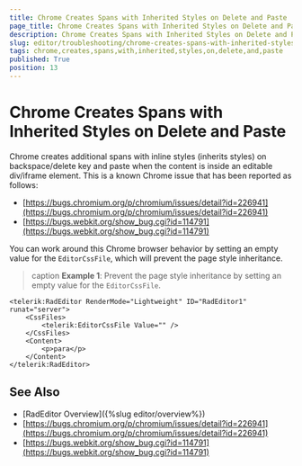```yaml
---
title: Chrome Creates Spans with Inherited Styles on Delete and Paste
page_title: Chrome Creates Spans with Inherited Styles on Delete and Paste | RadEditor for ASP.NET AJAX Documentation
description: Chrome Creates Spans with Inherited Styles on Delete and Paste
slug: editor/troubleshooting/chrome-creates-spans-with-inherited-styles-on-delete-and-paste
tags: chrome,creates,spans,with,inherited,styles,on,delete,and,paste
published: True
position: 13
---
```


# Chrome Creates Spans with Inherited Styles on Delete and Paste

Chrome creates additional spans with inline styles (inherits styles) on backspace/delete key and paste when the content is inside an editable div/iframe element. This is a known Chrome issue that has been reported as follows:

 * [https://bugs.chromium.org/p/chromium/issues/detail?id=226941](https://bugs.chromium.org/p/chromium/issues/detail?id=226941)
 * [https://bugs.webkit.org/show_bug.cgi?id=114791](https://bugs.webkit.org/show_bug.cgi?id=114791)

You can work around this Chrome browser behavior by setting an empty value for the `EditorCssFile`, which will prevent the page style inheritance.

>caption **Example 1**: Prevent the page style inheritance by setting an empty value for the `EditorCssFile`.

````ASP.NET
<telerik:RadEditor RenderMode="Lightweight" ID="RadEditor1" runat="server">
    <CssFiles>
        <telerik:EditorCssFile Value="" />
    </CssFiles>
    <Content>
        <p>para</p>
    </Content>
</telerik:RadEditor>
````

## See Also

 * [RadEditor Overview]({%slug editor/overview%})
 * [https://bugs.chromium.org/p/chromium/issues/detail?id=226941](https://bugs.chromium.org/p/chromium/issues/detail?id=226941)
 * [https://bugs.webkit.org/show_bug.cgi?id=114791](https://bugs.webkit.org/show_bug.cgi?id=114791)
